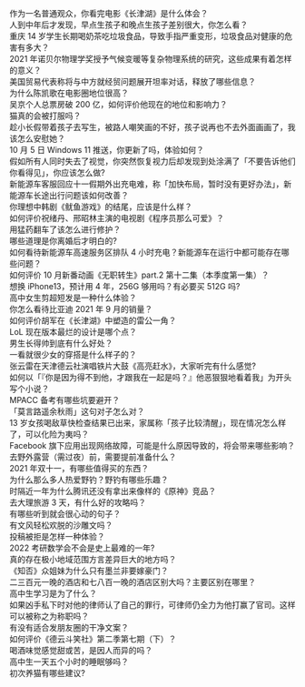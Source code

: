 作为一名普通观众，你看完电影《长津湖》是什么体会？  
人到中年后才发现，早点生孩子和晚点生孩子差别很大，你怎么看？  
重庆 14 岁学生长期喝奶茶吃垃圾食品，导致手指严重变形，垃圾食品对健康的危害有多大？  
2021 年诺贝尔物理学奖授予气候变暖等复杂物理系统的研究，这些成果有着怎样的意义？  
美国贸易代表称将与中方就经贸问题展开坦率对话，释放了哪些信息？  
为什么陈凯歌在电影圈地位很高？  
吴京个人总票房破 200 亿，如何评价他现在的地位和影响力？  
猫真的会被打服吗？  
趁小长假带着孩子去写生，被路人嘲笑画的不好，孩子说再也不去外面画画了，我该怎么安慰她？  
10 月 5 日 Windows 11 推送，你更新了吗，体验如何？  
假如所有人同时失去了视觉，你突然恢复视力后却发现到处涂满了「不要告诉他们你看得见」，你应该怎么做?  
新能源车客服回应十一假期外出充电难，称「加快布局，暂时没有更好办法」，新能源车长途出行问题该如何改善？  
你理想中韩剧《鱿鱼游戏》的结尾，应该是什么样？  
如何评价祝绪丹、邢昭林主演的电视剧《程序员那么可爱》？  
用猛药翻车了该怎么进行修护？  
哪些道理是你离婚后才明白的?  
如何看待新能源车高速服务区排队 4 小时充电？新能源车在运行中都可能存在哪些问题？  
如何评价 10 月新番动画《无职转生》part.2 第十二集（本季度第一集）？  
想换 iPhone13，预计用 4 年，256G 够用吗？有必要买 512G 吗?  
高中女生剪超短发是一种什么体验？  
你怎么看待比亚迪 2021 年 9 月的销量？  
如何评价胡军在《长津湖》中塑造的雷公一角？  
LoL 现在版本最烂的设计是哪个点？  
男生长得帅到底有什么好处？  
一看就很少女的穿搭是什么样子的？  
张云雷在天津德云社演唱铁片大鼓《高亮赶水》，大家听完有什么感觉?  
如何以「『你是因为得不到他，才跟我在一起是吗？』他恶狠狠地看着我」为开头写个小说？  
MPACC 备考有哪些坑要避开？  
「莫言路遥余秋雨」这句对子怎么对？  
13 岁女孩喝敌草快检查结果已出来，家属称「孩子比较清醒」，现在情况怎么样了，可以化险为夷吗？  
Facebook 旗下应用出现网络故障，可能是什么原因导致的，将会带来哪些影响？  
去野外露营（需过夜）前，需要提前准备什么？  
2021 年双十一，有哪些值得买的东西？  
为什么那么多人热爱野钓？野钓有哪些乐趣？  
时隔近一年为什么腾讯还没有拿出来像样的《原神》竞品？  
去大理旅游 3 天，有什么好的攻略吗？  
有哪些听到就会很心动的句子？  
有文风轻松欢脱的沙雕文吗？  
投稿被拒是怎样一种体验？  
2022 考研数学会不会是史上最难的一年?  
真的存在极小地域范围方言差异巨大的地方吗？  
《知否》众姐妹为什么只有墨兰非要嫁豪门？  
二三百元一晚的酒店和七八百一晚的酒店区别大吗？主要区别在哪里？  
高中生学习是为了什么？  
如果凶手私下时对他的律师认了自己的罪行，可律师仍全力为他打赢了官司。这样可以被称之为称职吗？  
有没有适合发朋友圈的干净文案？  
如何评价《德云斗笑社》第二季第七期（下）？  
喝酒味觉感觉甜或苦，是因人而异的吗？  
高中生一天五个小时的睡眠够吗？  
初次养猫有哪些建议?  
